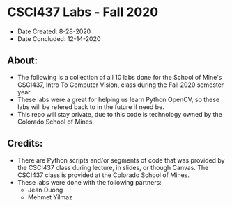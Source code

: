 # CSCI437 Labs - Fall 2020
- Date Created: 8-28-2020
- Date Concluded: 12-14-2020

## About:
- The following is a collection of all 10 labs done for the School of Mine's CSCI437, Intro To Computer Vision, class during the Fall 2020 semester year.
- These labs were a great for helping us learn Python OpenCV, so these labs will be refered back to in the future if need be.
- This repo will stay private, due to this code is technology owned by the Colorado School of Mines.

## Credits:
- There are Python scripts and/or segments of code that was provided by the CSCI437 class during lecture, in slides, or though Canvas. The CSCI437 class is provided at the Colorado School of Mines.
- These labs were done with the following partners:
	- Jean Duong
	- Mehmet Yilmaz

